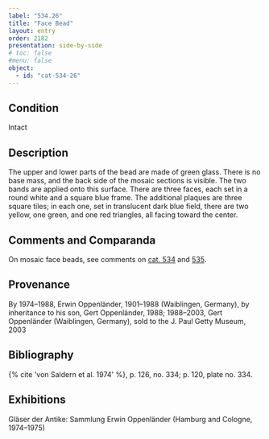 ```yaml
---
label: "534.26"
title: "Face Bead"
layout: entry
order: 2182
presentation: side-by-side
# toc: false
#menu: false 
object:
  - id: "cat-534-26"
---
```


## Condition

Intact

## Description

The upper and lower parts of the bead are made of green glass. There is no base mass, and the back side of the mosaic sections is visible. The two bands are applied onto this surface. There are three faces, each set in a round white and a square blue frame. The additional plaques are three square tiles; in each one, set in translucent dark blue field, there are two yellow, one green, and one red triangles, all facing toward the center.

## Comments and Comparanda

On mosaic face beads, see comments on [cat. 534](/catalogue/cat-534) and [535](/catalogue/cat-535).

## Provenance

By 1974–1988, Erwin Oppenländer, 1901–1988 (Waiblingen, Germany), by inheritance to his son, Gert Oppenländer, 1988; 1988–2003, Gert Oppenländer (Waiblingen, Germany), sold to the J. Paul Getty Museum, 2003

## Bibliography

{% cite 'von Saldern et al. 1974' %}, p. 126, no. 334; p. 120, plate no. 334.

## Exhibitions

Gläser der Antike: Sammlung Erwin Oppenländer (Hamburg and Cologne, 1974–1975)